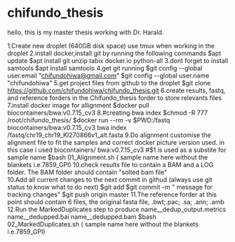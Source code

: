 # chifundo_thesis
hello, this is my master thesis working with Dr. Harald.

1.Create new droplet (640GB disk space)
use tmux when working in the droplet
2.install docker,install git by running the following commands
  $apt update
  $apt install git unzip tabix docker.io python-all
3.dont forget to install samtools 
  $apt install samtools
4.get git running 
  $git config --global user.email "chifundohiwa@gmail.com"
  $git config --global user.name "chifundohiwa"
5.get project files from github to the droplet
  $git clone https://github.com/chifundohiwa/chifundo_thesis.git 
6.create results, fastq, and reference forders in the Chifundo_thesis 
forder to store relevants files 
7.install docker image for allignment
  $docker pull biocontainers/bwa:v0.7.15_cv3 
8.#creating bwa index 
  $chmod -R 777 /root/chifundo_thesis/
  $docker run --rm -v $PWD:/fastq biocontainers/bwa:v0.7.15_cv3 bwa index /fastq/chr19_chr19_KI270866v1_alt.fasta
9.Do alignment
  customise the alignment file to fit the samples and correct docker picture version used. in this case i used biocontainers/ bwa:v0.7.15_cv3
  #$1 is used as a substite for sample name
  $bash 01_Alignment.sh ( sample name here without the blankets i.e.7859_GPI)
10.check results file to contain a BAM and a LOG folder. 
   The BAM folder should contain "solted bam file"  
10.Add all current changes to the next commit in githud (always use git status to know what to do next)
  $git add 
  $git commit -m " message for tracking changes"
  $git push origin master 
11.The reference forder at this point should contain 6 files, the original fasta file, .bwt;.pac; .sa; .ann; .amb 
12.Run the MarkedDuplicates step to produce name__dedup_output.metrics name__dedupped.bai  name__dedupped.bam 
  $bash 02_MarkedDuplicates.sh ( sample name here without the blankets i.e.7859_GPI)
